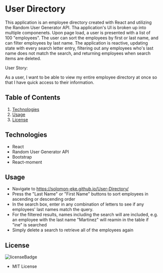 # User Directory

This application is an employee directory created with React and utilizing the Random User Generator API. Tha application's UI is broken up into multiple componenets. Upon page load, a user is presented with a list of 100 "employees". The user can sort the employees by first or last name, and can filter employees by last name. The application is reactive, updating state with every search letter entry, filtering out any employees who's last name does not match the search, and returning employees when search items are deleted.

User Story:

As a user, I want to be able to view my entire employee directory at once so that I have quick access to their information.

## Table of Contents

1. [Technologies](#technologies)
2. [Usage](#usage)
3. [License](#license)

## Technologies

<p id="technologies"></p>

- React
- Random User Generator API
- Bootstrap
- React-moment

## Usage

<p id='usage'></p>

- Navigate to https://solomon-eke.github.io/User-Directory/
- Press the "Last Name" or "First Name" buttons to sort employees in ascending or descending order
- In the search box, enter in any combination of letters to see if any employees' last names match the query.
- For the filtered results, names including the search will are included, e.g. an employee with the last name "Martinez" will reamin in the table if "ine" is searched
- Simply delete a search to retrieve all of the employees again

## License

<p id='license'></p>

<img alt='licenseBadge' src='https://img.shields.io/badge/License-MIT License-BLUE'>
  
- MIT License

